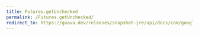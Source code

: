 ```yaml
---
title: Futures.getUnchecked
permalink: /Futures.getUnchecked/
redirect_to: https://guava.dev/releases/snapshot-jre/api/docs/com/google/common/util/concurrent/Futures.html#getUnchecked-java.util.concurrent.Future-
---
```

